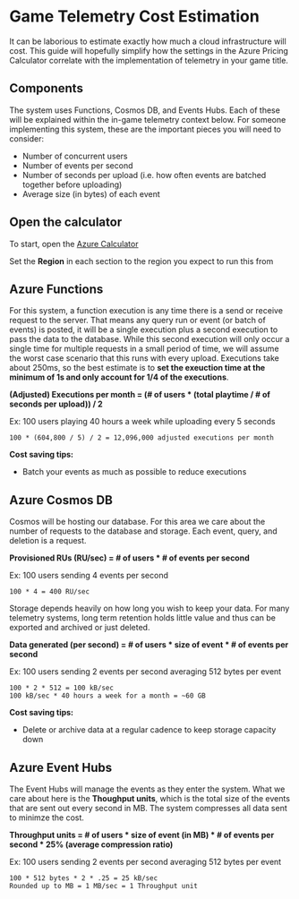 # Game Telemetry Cost Estimation

It can be laborious to estimate exactly how much a cloud infrastructure will cost. This guide will hopefully simplify how the settings in the Azure Pricing Calculator correlate with the implementation of telemetry in your game title.

## Components

The system uses Functions, Cosmos DB, and Events Hubs. Each of these will be explained within the in-game telemetry context below. For someone implementing this system, these are the important pieces you will need to consider:

+ Number of concurrent users
+ Number of events per second
+ Number of seconds per upload (i.e. how often events are batched together before uploading)
+ Average size (in bytes) of each event

## Open the calculator

To start, open the [Azure Calculator](https://azure.com/e/3ed9f111bd674a05b974b4eeb2ede5ce)

Set the **Region** in each section to the region you expect to run this from

## Azure Functions
For this system, a function execution is any time there is a send or receive request to the server. That means any query run or event (or batch of events) is posted, it will be a single execution plus a second execution to pass the data to the database. While this second execution will only occur a single time for multiple requests in a small period of time, we will assume the worst case scenario that this runs with every upload. Executions take about 250ms, so the best estimate is to **set the exeuction time at the minimum of 1s and only account for 1/4 of the executions**.

**(Adjusted) Executions per month = (# of users * (total playtime / # of seconds per upload)) / 2**

Ex: 100 users playing 40 hours a week while uploading every 5 seconds
```
100 * (604,800 / 5) / 2 = 12,096,000 adjusted executions per month
```

**Cost saving tips:**
+ Batch your events as much as possible to reduce executions

## Azure Cosmos DB
Cosmos will be hosting our database. For this area we care about the number of requests to the database and storage. Each event, query, and deletion is a request.

**Provisioned RUs (RU/sec) = # of users * # of events per second**

Ex: 100 users sending 4 events per second
```
100 * 4 = 400 RU/sec
```

Storage depends heavily on how long you wish to keep your data. For many telemetry systems, long term retention holds little value and thus can be exported and archived or just deleted.

**Data generated (per second) = # of users * size of event * # of events per second**

Ex: 100 users sending 2 events per second averaging 512 bytes per event
```
100 * 2 * 512 = 100 kB/sec
100 kB/sec * 40 hours a week for a month = ~60 GB
```
**Cost saving tips:**
+ Delete or archive data at a regular cadence to keep storage capacity down

## Azure Event Hubs
The Event Hubs will manage the events as they enter the system. What we care about here is the **Thoughput units**, which is the total size of the events that are sent out every second in MB. The system compresses all data sent to minimze the cost.

**Throughput units = # of users * size of event (in MB) * # of events per second * 25% (average compression ratio)**

Ex: 100 users sending 2 events per second averaging 512 bytes per event
```
100 * 512 bytes * 2 * .25 = 25 kB/sec
Rounded up to MB = 1 MB/sec = 1 Throughput unit
```
